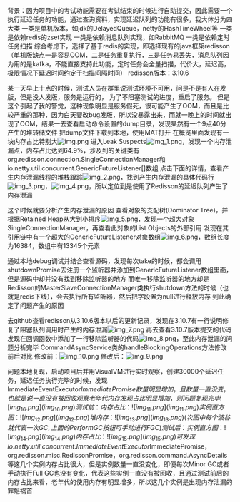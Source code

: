 背景：因为项目中的考试功能需要在考试结束的时候进行自动提交，因此需要一个执行延迟任务的功能，通过查询资料，实现延迟队列的功能有很多，我大体分为四大类
一类是单机版本，如jdk的DelayedQueue，netty的HashTimeWheel等
一类是依赖redis的zset实现
一类是依赖消息队列实现，如RabbitMQ
一类是依赖定时任务扫描
综合考虑下，选择了基于redis的实现，即选择现有的java框架redisson（单机版缺点一是容易OOM，二是任务重复执行，三是任务易丢失，消息队列因为用的是kafka，不能直接支持此功能，定时任务会全量扫描，代价大，延迟高，极限情况下延迟时间约定于扫描间隔时间）
redisson版本：3.10.6

某一天早上十点的时候，测试人员在群里说测试环境不可用，问是不是有人在发版，但是没人发版，服务是运行的，
为了不阻塞测试的进度，重启了服务。
但是这个引起了我的警觉，这种现象明显是服务假死，很可能产生了OOM，而且是比较严重的那种，因为白天要改bug发版，所以没暴露出来，而就一晚上的时间就出现了OOM，结果一去查看启动命令设置的dump目录，发现果然有一个9点40分产生的堆转储文件
把dump文件下载到本地，使用MAT打开
在概览里面发现有一块内存占比特别大![img.png](img.png)
进入Leak Suspects![img_1.png](img_1.png)，发现一个内存泄漏点，内存占比达到64.9%，涉及到的关键类有org.redisson.connection.SingleConnectionManager和io.netty.util.concurrent.GenericFutureListener[]数组
点击下面的详情，查看产生内存泄漏线程的堆栈跟踪![img_2.png](img_2.png)，找到产生内存泄漏的具体代码行![img_3.png](img_3.png)，![img_4.png](img_4.png)，所以定位到是使用了Redisson的延迟队列产生了内存泄漏


这个时候就要分析产生内存泄漏的原因
查看对象的支配树(Dominator Tree)，并根据Retained Heap从大到小排序![img_5.png](img_5.png)，发现一个超大对象SingleConnectionManager，再查看此对象的List Objects的外部引用
发现在其引用链中有一个超大的GenericFutureListener对象数组![img_6.png](img_6.png)，数组长度为16384，数组中有13345个元素

通过本地debug调试并结合查看源码，发现每次take的时候，都会调用shutdownPromise去注册一个监听器并添加到GenericFutureListener数组里面，但是源码中却并没有找到移除监听器的地方
而唯一移除监听器的地方却是Redisson的MasterSlaveConnectionManager类执行shutdown方法的时候（也就是redis下线），会去执行所有监听器，然后把字段置为null进行释放内存
到此确定了问题产生的原因

去github查看redisson从3.10.6版本以后的更新记录，发现在3.10.7有一行说明修复了阻塞队列调用时产生的内存泄漏![img_7.png](img_7.png)
再去查看3.10.7版本提交的代码发现在回调函数中添加了一行移除监听器的代码![img_8.png](img_8.png)，至此内存泄漏的问题分析完毕
CommandAsyncService类的handleBlockingOperations方法修改前后对比
修改前：![img_10.png](img_10.png)   修改后：![img_9.png](img_9.png)

问题本地复现，启动项目后并用VisualVM进行实时观察，创建30000个延迟任务，延迟任务执行完毕的时候，发现ImmediateEventExecutor$ImmediatePromise数量明显增加，且数量一直没变，也就是说一直没有被回收
观察老年代内存发现占比明显增加，则问题复现完毕![img_16.png](img_16.png)
测试前：内存占比：![img_11.png](img_11.png) 实例直方图：![img_12.png](img_12.png) 堆内存：![img_13.png](img_13.png)(次图中每个波谷就代表一次GC,上面的Perform GC按钮可手动进行FGC)
测试后：实例直方图：![img_14.png](img_14.png) 内存占比：![img_15.png](img_15.png)
可发现io.netty.util.concurrent.ImmediateEventExecutor$ImmediatePromise，org.redisson.misc.RedissonPromise，org.redisson.command.AsyncDetails等这几个实例内存占比很大，但是实例数量一直没变化，即便每次Minor GC或者
手动执行Full GC也没有变化，代表这些实例一直没有被回收，且通过测试前后的内存占比来看，老年代的使用内存有明显增多，所以这几个实例是出现内存泄漏的罪魁祸首